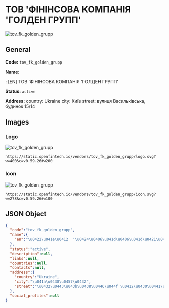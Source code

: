 
# ТОВ  'ФІНІНСОВА КОМПАНІЯ 'ГОЛДЕН ГРУПП' 
![tov_fk_golden_grupp](https://static.openfintech.io/vendors/tov_fk_golden_grupp/logo.svg?w=400&c=v0.59.26#w200)  

## General 
 
**Code:** `tov_fk_golden_grupp` 
 
**Name:** 
 
:	[EN] ТОВ  'ФІНІНСОВА КОМПАНІЯ 'ГОЛДЕН ГРУПП' 
 
**Status:** `active` 
 
**Address:** 
country: Ukraine 
city: Київ 
street: вулиця Васильківська, будинок 15/14 

## Images 

### Logo 
 
![tov_fk_golden_grupp](https://static.openfintech.io/vendors/tov_fk_golden_grupp/logo.svg?w=400&c=v0.59.26#w200)  

```
https://static.openfintech.io/vendors/tov_fk_golden_grupp/logo.svg?w=400&c=v0.59.26#w200
```  

### Icon 
 
![tov_fk_golden_grupp](https://static.openfintech.io/vendors/tov_fk_golden_grupp/icon.svg?w=278&c=v0.59.26#w100)  

```
https://static.openfintech.io/vendors/tov_fk_golden_grupp/icon.svg?w=278&c=v0.59.26#w100
```  

## JSON Object 

```json
{
  "code":"tov_fk_golden_grupp",
  "name":{
    "en":"\u0422\u041e\u0412  '\u0424\u0406\u041d\u0406\u041d\u0421\u041e\u0412\u0410 \u041a\u041e\u041c\u041f\u0410\u041d\u0406\u042f '\u0413\u041e\u041b\u0414\u0415\u041d \u0413\u0420\u0423\u041f\u041f'"
  },
  "status":"active",
  "description":null,
  "links":null,
  "countries":null,
  "contacts":null,
  "address":{
    "country":"Ukraine",
    "city":"\u041a\u0438\u0457\u0432",
    "street":"\u0432\u0443\u043b\u0438\u0446\u044f \u0412\u0430\u0441\u0438\u043b\u044c\u043a\u0456\u0432\u0441\u044c\u043a\u0430, \u0431\u0443\u0434\u0438\u043d\u043e\u043a 15\/14"
  },
  "social_profiles":null
}
```  
